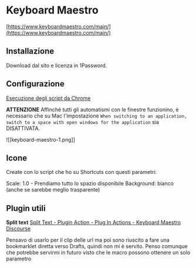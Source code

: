 # Keyboard Maestro
[https://www.keyboardmaestro.com/main/](https://www.keyboardmaestro.com/main/)

## Installazione
Download dal sito e licenza in 1Password.

## Configurazione

[Esecuzione degli script da Chrome](https://forum.keyboardmaestro.com/t/announcement-google-chrome-68-disables-km-access-how-to-fix/10969)

**ATTENZIONE**
Affinché tutti gli automatismi con le finestre funzionino, è necessario che su Mac l'impostazione 
`When switching to an application, switch to a space with open windows for the application` sia DISATTIVATA.

![[keyboard-maestro-1.png]]

## Icone
Create con lo script che ho su Shortcuts con questi parametri:

Scale: 1.0 - Prendiamo tutto lo spazio disponibile
Background: bianco (anche se sarebbe meglio trasparente)

## Plugin utili

**Split text**
[Split Text - Plugin Action - Plug In Actions - Keyboard Maestro Discourse](https://forum.keyboardmaestro.com/t/split-text-plugin-action/2595/3)

Pensavo di usarlo per il clip delle url ma poi sono riuscito a fare una bookmarklet diretta verso Drafts, quindi non mi è servito.
Penso comunque che potrebbe servirmi in futuro visto che le macro possono ottenere un solo parametro
